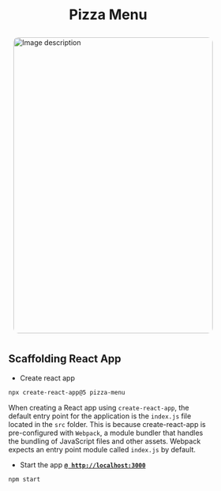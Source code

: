 <div style="padding: 50px">

<h1 align="center">Pizza Menu</h1>

<img src="https://images.unsplash.com/photo-1588315029754-2dd089d39a1a?q=80&w=2942&auto=format&fit=crop&ixlib=rb-4.0.3&ixid=M3wxMjA3fDB8MHxwaG90by1wYWdlfHx8fGVufDB8fHx8fA%3D%3D" style="height: 600px; width: 100%; padding: 10px; border-radius: 20px; display: block;" alt="Image description"/>

<h2 align="left">Scaffolding React App</h2>

* Create react app

```bash
npx create-react-app@5 pizza-menu
```

When creating a React app using `create-react-app`, the default entry point for the application is the `index.js` file located in the `src` folder. This is because create-react-app is pre-configured with `Webpack`, a module bundler that handles the bundling of JavaScript files and other assets. Webpack expects an entry point module called `index.js` by default.

* Start the app [**`@ http://localhost:3000`**](http://localhost:3000)

```bash
npm start
```

</div>

